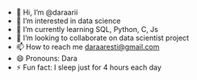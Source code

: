 - 👋 Hi, I’m @daraarii
- 👀 I’m interested in data science
- 🌱 I’m currently learning SQL, Python, C, Js
- 💞️ I’m looking to collaborate on data scientist project
- 📫 How to reach me daraaresti@gmail.com
- 😄 Pronouns: Dara
- ⚡ Fun fact: I sleep just for 4 hours each day

<!---
daraarii/daraarii is a ✨ special ✨ repository because its `README.md` (this file) appears on your GitHub profile.
You can click the Preview link to take a look at your changes.
--->
